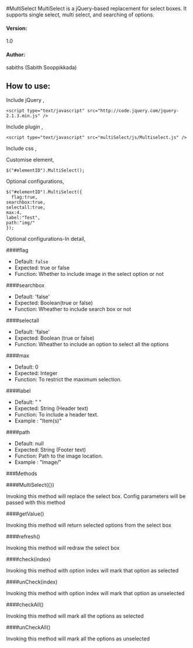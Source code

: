 #MultiSelect
MultiSelect is a jQuery-based replacement for select boxes. It supports single select, multi select, and searching of options.

#### Version: 
1.0

#### Author: 
sabiths (Sabith Sooppikkada)

## How to use:

Include jQuery ,

	<script type="text/javascript" src="http://code.jquery.com/jquery-2.1.3.min.js" />

Include plugin ,

	<script type="text/javascript" src="multiSelect/js/Multiselect.js" />
	
Include css ,
  <link href="multiSelect/css/style.css" rel="stylesheet" type="text/css" />
	
Customise element,

	$("#elementID").MultiSelect();
	
Optional configurations,

	$("#elementID").MultiSelect({
	  flag:true,
    searchbox:true,
    selectall:true,
    max:4,
    label:"Test",
    path:"img/"
	});
	
Optional configurations-In detail,

####flag

 - Default: `false`  
 - Expected: true or false  
 - Function: Whether to include image in the select option or not

####searchbox

 - Default:  'false'  
 - Expected: Boolean(true or false)  
 - Function: Wheather to include search box or not

####selectall

 - Default:  'false'   
 - Expected: Boolean (true or false)  
 - Function: Wheather to include an option to select all the options
 
####max

 - Default: 0  
 - Expected: Integer  
 - Function: To restrict the maximum selection.
 
####label

 - Default: " "  
 - Expected: String (Header text)  
 - Function: To include a header text.
 - Example : "Item(s)" 
 
####path

 - Default: null  
 - Expected: String (Footer text)  
 - Function: Path to the image location.
 - Example : "Image/"
 
###Methods
 
####MultiSelect({})
 
Invoking this method will replace the select box. Config parameters will be passed with this method
 
####getValue()
 
Invoking this method will return selected options from the select box
 
####refresh()
 
Invoking this method will redraw the select box
 
####check(index)
 
Invoking this method with option index will mark that option as selected
  
####unCheck(index)
 
Invoking this method with option index will mark that option as unselected
  
####checkAll()
 
Invoking this method will mark all the options as selected
 
####unCheckAll()
 
Invoking this method will mark all the options as unselected
